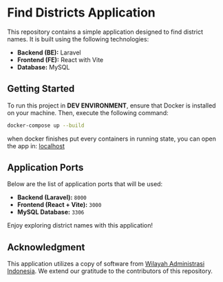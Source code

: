 # Find Districts Application

This repository contains a simple application designed to find district names. It is built using the following technologies:

- **Backend (BE):** Laravel  
- **Frontend (FE):** React with Vite  
- **Database:** MySQL  

## Getting Started

To run this project in **DEV ENVIRONMENT**, ensure that Docker is installed on your machine. Then, execute the following command:

```bash
docker-compose up --build
```

when docker finishes put every containers in running state, you can open the app in: [localhost](http://localhost:3000)

## Application Ports

Below are the list of application ports that will be used:

- **Backend (Laravel):** `8000`  
- **Frontend (React + Vite):** `3000`  
- **MySQL Database:** `3306`

Enjoy exploring district names with this application!  

## Acknowledgment

This application utilizes a copy of software from [Wilayah Administrasi Indonesia](https://github.com/guzfirdaus/Wilayah-Administrasi-Indonesia). We extend our gratitude to the contributors of this repository.